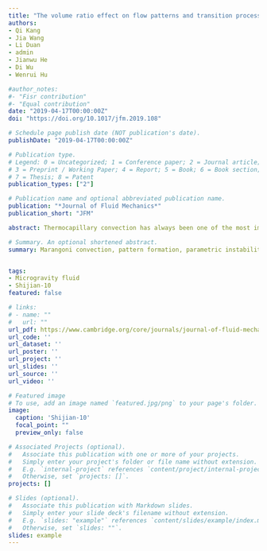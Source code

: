 ```yaml
---
title: "The volume ratio effect on flow patterns and transition processes of thermocapillary convection"
authors:
- Qi Kang
- Jia Wang
- Li Duan
- admin
- Jianwu He
- Di Wu
- Wenrui Hu

#author_notes:
#- "Fisr contribution"
#- "Equal contribution"
date: "2019-04-17T00:00:00Z"
doi: "https://doi.org/10.1017/jfm.2019.108"

# Schedule page publish date (NOT publication's date).
publishDate: "2019-04-17T00:00:00Z"

# Publication type.
# Legend: 0 = Uncategorized; 1 = Conference paper; 2 = Journal article;
# 3 = Preprint / Working Paper; 4 = Report; 5 = Book; 6 = Book section;
# 7 = Thesis; 8 = Patent
publication_types: ["2"]

# Publication name and optional abbreviated publication name.
publication: "*Journal of Fluid Mechanics*"
publication_short: "JFM"

abstract: Thermocapillary convection has always been one of the most important research topics in microgravity fluid physics. A space experimental study on the thermocapillary convection in an open annular liquid pool – a typical thermocapillary flow system – has been conducted on the SJ-10 satellite of China. This space experiment has observed the spatial temperature distribution of the liquid free surface using an infrared thermal imager, obtained the flow pattern transition process, analysed the oscillation characteristics and revealed the instability mechanism of themocapillary convection. The shape effects on the flow instability are researched by changing the volume ratio, Vr, which denotes the ratio of the liquid volume to the volume of the cylindrical gap between the walls. The volume ratio effect has been focused on for the first time. For a certain volume ratio, the flow pattern would transform from the steady state to the oscillation state accompanied by directional propagating hydrothermal waves with increasing temperature difference. In addition, the significant influences of the volume ratio on the critical conditions and wavenumber selection have been analysed in detail.

# Summary. An optional shortened abstract.
summary: Marangoni convection, pattern formation, parametric instability.


tags:
- Microgravity fluid
- Shijian-10
featured: false

# links:
# - name: ""
#   url: ""
url_pdf: https://www.cambridge.org/core/journals/journal-of-fluid-mechanics/article/volume-ratio-effect-on-flow-patterns-and-transition-processes-of-thermocapillary-convection/6CF1F11E9F05C5079AF271D024DDAB9A
url_code: ''
url_dataset: ''
url_poster: ''
url_project: ''
url_slides: ''
url_source: ''
url_video: ''

# Featured image
# To use, add an image named `featured.jpg/png` to your page's folder.
image:
  caption: 'Shijian-10'
  focal_point: ""
  preview_only: false

# Associated Projects (optional).
#   Associate this publication with one or more of your projects.
#   Simply enter your project's folder or file name without extension.
#   E.g. `internal-project` references `content/project/internal-project/index.md`.
#   Otherwise, set `projects: []`.
projects: []

# Slides (optional).
#   Associate this publication with Markdown slides.
#   Simply enter your slide deck's filename without extension.
#   E.g. `slides: "example"` references `content/slides/example/index.md`.
#   Otherwise, set `slides: ""`.
slides: example
---
```

<!-- {{< figure src="featured.png" title="The file structure of workplace" numbered="true" >}} -->
<!-- {{% alert note %}}
Click the *Cite* button above to demo the feature to enable visitors to import publication metadata into their reference management software.
{{% /alert %}}

{{% alert note %}}
Click the *Slides* button above to demo Academic's Markdown slides feature.
{{% /alert %}} -->

<!-- Supplementary notes can be added here, including [code and math](https://sourcethemes.com/academic/docs/writing-markdown-latex/). -->

